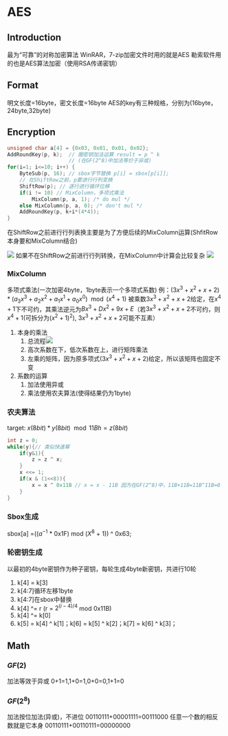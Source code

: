 
# AES

## Introduction

最为“可靠”的对称加密算法
WinRAR，7-zip加密文件时用的就是AES
勒索软件用的也是AES算法加密（使用RSA传递密钥）

## Format

明文长度=16byte，密文长度=16byte
AES的key有三种规格，分别为(16byte，24byte,32byte)

## Encryption

```c
unsigned char a[4] = {0x03, 0x01, 0x01, 0x02}; 
AddRoundKey(p, k);  // 圈密钥加法运算 result = p ^ k 
                    // (在GF(2^8)中加法等价于异或)
for(i=1; i<=10; i++) { 
	ByteSub(p, 16); // sbox字节替换 p[i] = sbox[p[i]]; 
	// 在ShiftRow之前，p要进行行列变换
	ShiftRow(p); // 逐行进行循环位移
	if(i != 10) // MixColumn，多项式乘法
		MixColumn(p, a, 1); /* do mul */ 
	else MixColumn(p, a, 0); /* don't mul */ 
	AddRoundKey(p, k+i*(4*4)); 
}

```

在ShiftRow之前进行行列表换主要是为了方便后续的MixColumn运算(ShfitRow本身要和MixColumn结合)

![](https://zerokei-imgurl.oss-cn-hangzhou.aliyuncs.com/img/20220602160326.png)
如果不在ShiftRow之前进行行列转换，在MixColumn中计算会比较复杂
![](https://zerokei-imgurl.oss-cn-hangzhou.aliyuncs.com/img/20220602160413.png)

### MixColumn

多项式乘法(一次加密4byte，1byte表示一个多项式系数)
例：$(3x^3+x^2+x+2)*(a_3x^3+a_2x^2+a_1x^1+a_0x^0)\mod (x^4+1)$
被乘数$3x^3+x^2+x+2$给定，在$x^4+1$下不可约，其乘法逆元为$Bx^3+Dx^2+9x+E$（若$3x^3+x^2+x+2$不可约，则$x^4+1$(可拆分为$(x^2+1)^2$), $3x^3+x^2+x+2$可能不互素）

1. 本身的乘法
   1. 总流程![](https://zerokei-imgurl.oss-cn-hangzhou.aliyuncs.com/img/20220602154634.png)
   2. 高次系数在下，低次系数在上，进行矩阵乘法
   3. 左乘的矩阵，因为原多项式$(3x^3+x^2+x+2)$给定，所以该矩阵也固定不变
2. 系数的运算
   1. 加法使用异或
   2. 乘法使用农夫算法(使得结果仍为1byte)

### 农夫算法

target: $x(8bit)*y(8bit)\mod 11Bh = z(8bit)$

```c
int z = 0;
while(y){// 类似快速幂
	if(y&1){
		z = z ^ x;
	}
	x <<= 1;
	if(x & (1<<8)){
		x = x ^ 0x11B // x = x - 11B 因为在GF(2^8)中，11B+11B=11B^11B=0
	}
}
```

### Sbox生成

sbox[a] =(($a^{-1}$ * 0x1F) mod ($X^8$ + 1)) ^ 0x63;

### 轮密钥生成

以最初的4byte密钥作为种子密钥，每轮生成4byte新密钥，共进行10轮

1. k[4] = k[3]
2. k[4:7]循环左移1byte
3. k[4:7]在sbox中替换
4. k[4] ^= r (r = $2^{(i-4)/4}$ mod 0x11B)
5. k[4] ^= k[0]
6. k[5] = k[4] ^ k[1]；k[6] = k[5] ^ k[2]；k[7] = k[6] ^ k[3]；

## Math

### $GF(2)$

加法等效于异或
0+1=1,1+0=1,0+0=0,1+1=0

### $GF(2^8)$

加法按位加法(异或)，不进位
00110111+00001111=00111000
任意一个数的相反数就是它本身
00110111+00110111=00000000

